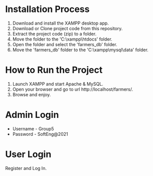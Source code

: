 # Installation Process
1. Download and install the XAMPP desktop app.
2. Download or Clone project code from this repository.
3. Extract the project code (zip) to a folder.
4. Move the folder to the 'C:\xampp\htdocs' folder.
5. Open the folder and select the 'farmers_db' folder.
6. Move the 'farmers_db' folder to the 'C:\xampp\mysql\data' folder.

# How to Run the Project
1. Launch XAMPP and start Apache & MySQL.
2. Open your browser and go to url http://localhost/farmers/.
3. Browse and enjoy.

# Admin Login
- Username - Group5
- Password - SoftEng@2021

# User Login
Register and Log In.
